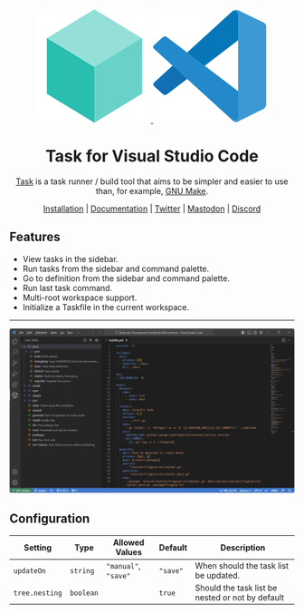 <div align="center">
  <a href="https://taskfile.dev">
    <img src="./res/task.png" />
  </a>
  <a href="https://taskfile.dev">
    <img src="./res/vscode.png"/>
  </a>

  <h1>Task for Visual Studio Code</h1>

  <p>
    <a href="https://taskfile.dev">Task</a> is a task runner / build tool that aims to be simpler and easier to use than, for example, <a href="https://www.gnu.org/software/make/">GNU Make<a>.
  </p>

  <p>
    <a href="https://taskfile.dev/installation/">Installation</a> | <a href="https://taskfile.dev/usage/">Documentation</a> | <a href="https://twitter.com/taskfiledev">Twitter</a> | <a href="https://fosstodon.org/@task">Mastodon</a> | <a href="https://discord.gg/6TY36E39UK">Discord</a>
  </p>
</div>

## Features

- View tasks in the sidebar.
- Run tasks from the sidebar and command palette.
- Go to definition from the sidebar and command palette.
- Run last task command.
- Multi-root workspace support.
- Initialize a Taskfile in the current workspace.

---

![Task for Visual Studio Code Preview](./res/preview.png)

## Configuration

| Setting        | Type      | Allowed Values       | Default  | Description                                      |
| -------------- | --------- | -------------------- | -------- | ------------------------------------------------ |
| `updateOn`     | `string`  | `"manual"`, `"save"` | `"save"` | When should the task list be updated.            |
| `tree.nesting` | `boolean` |                      | `true`   | Should the task list be nested or not by default |
